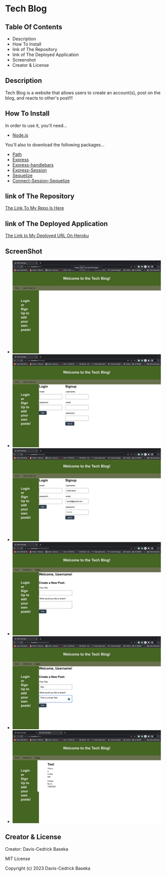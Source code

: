 # Tech Blog

## Table Of Contents
- Description
- How To Install
- link of The Repository
- link of The Deployed Application
- Screenshot
- Creator & License

## Description

Tech Blog is a website that allows users to create an account(s), post on the blog, and reacts to other's post!!!

## How To Install
In order to use it, you'll need...
- [Node.js](https://nodejs.org/en)

You'll also to download the following packages...
- [Path](https://www.npmjs.com/package/path)
- [Express](https://www.npmjs.com/package/express)
- [Express-handlebars](https://www.npmjs.com/package/express-handlebars)
- [Express-Session](https://www.npmjs.com/package/express-session)
- [Sequelize](https://www.npmjs.com/package/sequelize)
- [Connect-Session-Sequelize](https://www.npmjs.com/package/connect-session-sequelize)



## link of The Repository

[The Link To My Repo Is Here](https://github.com/kikedamo/CU-A14-Tech-Blog)

## link of The Deployed Application

[The Link to My Deployed URL On Heroku](https://cu-a14-tech-blog-410322ff8265.herokuapp.com/)


## ScreenShot

- ![1. Open The Page](Img/openPage.png)
- ![2. Go To The Login/Signup Page](Img/LogIn-SignUp.png)
- ![3. Insert Credential](Img/LoggedIn-SignedUp.png)
- ![4. Welcome To The Dashboard](Img/Dashboard.png)
- ![5. Create a Post](Img/CreatePost.png)
- ![6. Display The Post](Img/DisplayPort.png)

## Creator & License
Creator: Davis-Cedrick Baseka

MIT License

Copyright (c) 2023 Davis-Cedrick Baseka